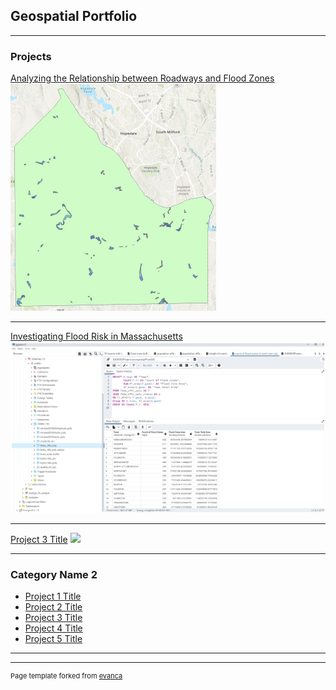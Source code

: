## Geospatial Portfolio

---

### Projects 

[Analyzing the Relationship between Roadways and Flood Zones](/pdf/puch0001_project_report.pdf)
<img src="images/flood_and_roads.png?raw=true"/>

---
[Investigating Flood Risk in Massachusetts](/pdf/flood_in_MA_SQL.pdf)
<img src="images/flood_in_MA.png"/>

---
[Project 3 Title](http://example.com/)
<img src="images/dummy_thumbnail.jpg?raw=true"/>

---

### Category Name 2

- [Project 1 Title](http://example.com/)
- [Project 2 Title](http://example.com/)
- [Project 3 Title](http://example.com/)
- [Project 4 Title](http://example.com/)
- [Project 5 Title](http://example.com/)

---




---
<p style="font-size:11px">Page template forked from <a href="https://github.com/evanca/quick-portfolio">evanca</a></p>
<!-- Remove above link if you don't want to attibute -->
